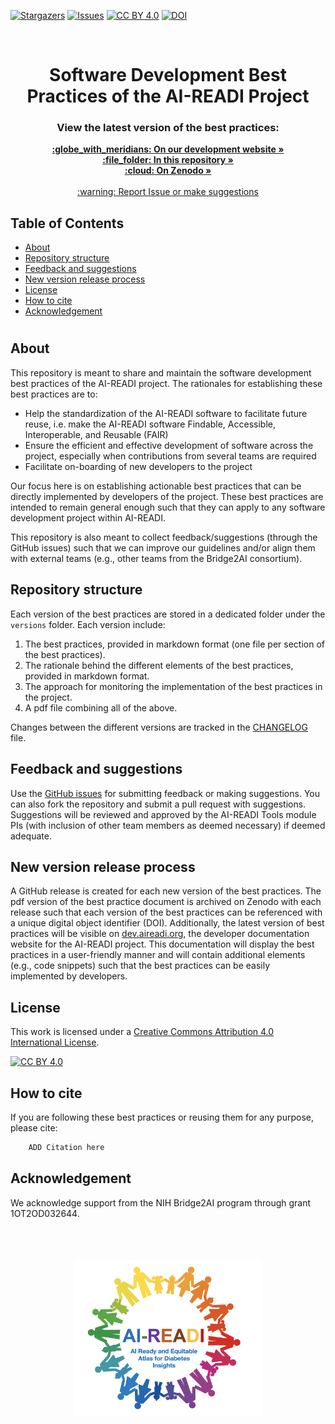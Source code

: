 [![Stargazers][stars-shield]][stars-url]
[![Issues][issues-shield]][issues-url]
[![CC BY 4.0][cc-by-shield]][cc-by]
[![DOI]()]()

[stars-shield]: https://img.shields.io/github/stars/AI-READI/software-dev-best-practices.svg?style=flat-square
[stars-url]: https://github.com/AI-READI/software-dev-best-practices/stargazers
[issues-shield]: https://img.shields.io/github/issues/AI-READI/software-dev-best-practices.svg?style=flat-square
[issues-url]: https://github.com/fairdataihub/AI-READI/software-dev-best-practices/issues
[cc-by]: http://creativecommons.org/licenses/by/4.0/
[cc-by-image]: https://i.creativecommons.org/l/by/4.0/88x31.png
[cc-by-shield]: https://img.shields.io/badge/License-CC%20BY%204.0-lightgrey.svg

<!-- HEADER -->
<br />
<p align="center">

  <h1 align="center"> Software Development Best Practices of the AI-READI Project </h1>
  <h3 align="center"> View the latest version of the best practices: </h3>
  <p align="center">
    <a href="https://dev.aireadi.org"><strong> :globe_with_meridians: On our development website » </strong></a>
    <br />
    <a href="https://github.com/AI-READI/software-dev-best-practices/versions"><strong> :file_folder: In this repository »</strong></a>
    <br />
    <a href="https://zenodo.org"><strong> :cloud: On Zenodo » </strong></a>
    <br />
    <br />
    <a href="https://github.com/AI-READI/software-dev-best-practices/issues/new">:warning: Report Issue or make suggestions</a>
  </p>
</p>

<!-- TABLE OF CONTENTS -->

## Table of Contents

- [About](#about)
- [Repository structure](#repository-structure)
- [Feedback and suggestions](#feedback-and-suggestions)
- [New version release process](#new-version-release-process)
- [License](#license)
- [How to cite](#how-to-cite)
- [Acknowledgement](#acknowledgement)


# 

## About
This repository is meant to share and maintain the software development best practices of the AI-READI project. The rationales for establishing these best practices are to:
- Help the standardization of the AI-READI software to facilitate future reuse, i.e. make the AI-READI software Findable, Accessible, Interoperable, and Reusable (FAIR)
- Ensure the efficient and effective development of software across the project, especially when contributions from several teams are required
- Facilitate on-boarding of new developers to the project

Our focus here is on establishing actionable best practices that can be directly implemented by developers of the project. These best practices are intended to remain general enough such that they can apply to any software development project within AI-READI.

This repository is also meant to collect feedback/suggestions (through the GitHub issues) such that we can improve our guidelines and/or align them with external teams (e.g., other teams from the Bridge2AI consortium).

## Repository structure
Each version of the best practices are stored in a dedicated folder under the `versions` folder. Each version include:
1. The best practices, provided in markdown format (one file per section of the best practices).
2. The rationale behind the different elements of the best practices, provided in markdown format.
3. The approach for monitoring the implementation of the best practices in the project.
4. A pdf file combining all of the above.

Changes between the different versions are tracked in the [CHANGELOG](https://github.com/fairdataihub/FAIR-BioRS-guidelines/blob/main/CHANGELOG.md) file. 

## Feedback and suggestions
Use the [GitHub issues](https://github.com/AI-READI/software-dev-best-practices/issues) for submitting feedback or making suggestions. You can also fork the repository and submit a pull request with suggestions. Suggestions will be reviewed and approved by the AI-READI Tools module PIs (with inclusion of other team members as deemed necessary) if deemed adequate. 

## New version release process
A GitHub release is created for each new version of the best practices. The pdf version of the best practice document is archived on Zenodo with each release such that each version of the best practices can be referenced with a unique digital object identifier (DOI). Additionally, the latest version of best practices will be visible on [dev.aireadi.org](http://dev.aireadi.org), the developer documentation website for the AI-READI project. This documentation will display the best practices in a user-friendly manner and will contain additional elements (e.g., code snippets) such that the best practices can be easily implemented by developers.

## License
This work is licensed under a
[Creative Commons Attribution 4.0 International License][cc-by].

[![CC BY 4.0][cc-by-image]][cc-by]

[cc-by]: http://creativecommons.org/licenses/by/4.0/
[cc-by-image]: https://i.creativecommons.org/l/by/4.0/88x31.png


## How to cite
If you are following these best practices or reusing them for any purpose, please cite:
```bash
    ADD Citation here
```

## Acknowledgement
We acknowledge support from the NIH Bridge2AI program through grant 1OT2OD032644.

<p align="center">
  <br/>
  <br/>
  <br/>
  <a href="#">
    <img src="https://github.com/AI-READI/AI-READI-logo/blob/main/logo/png/option2.png" alt="Logo" width="300">
  </a>
</p>  
  
